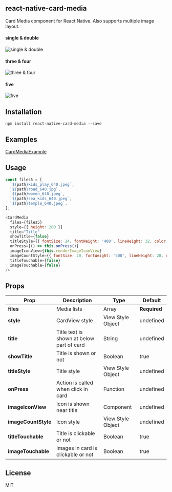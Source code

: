 ## react-native-card-media
Card Media component for React Native. Also supports multiple image layout.

#### single & double  

![single & double](images/single_double.png)

#### three & four

![three & four](images/three_four.png)

#### five

![five](images/five.png)

## Installation

`npm install react-native-card-media --save`

## Examples
[CardMediaExample](https://github.com/dondoko-susumu/react-native-card-media-example/blob/master/App.js)

## Usage
```javascript
const files5 = [
  `${path}kids_play_640.jpeg`,
  `${path}road_640.jpg`,
  `${path}women_640.jpeg`,
  `${path}sea_kids_640.jpeg`,
  `${path}temple_640.jpeg`,
];

<CardMedia
  files={files5}
  style={{ height: 200 }}
  title="Title"
  showTitle={false}
  titleStyle={{ fontSize: 24, fontWeight: '400', lineHeight: 32, color: '#fafafa' }}
  onPress={() => this.onPress()}
  imageIconView={this.renderImageIconView}
  imageCountStyle={{ fontSize: 20, fontWeight: '500', lineHeight: 28, color: '#fafafa' }}
  titleTouchable={false}
  imageTouchable={false}
/>
```

## Props
| Prop | Description | Type | Default |
| ------------- | ------------- | ------------- | ------------- |
| **files**  | Media lists | Array | **Required**  |
| **style**  | CardView style   | View Style Object | undefined  |
| **title**  | Title text is shown at below part of card | String | undefined |
| **showTitle**  | Title is shown or not | Boolean  | true |
| **titleStyle**  | Title style | View Style Object | undefined |
| **onPress**  | Action is called when click in card | Function | undefined |
| **imageIconView**  | Icon is shown near title | Component | undefined |
| **imageCountStyle**  | Icon style | View Style Object | undefined |
| **titleTouchable**  | Title is clickable or not | Boolean | true |
| **imageTouchable**  | Images in card is clickable or not | Boolean | true |

## License
MIT
